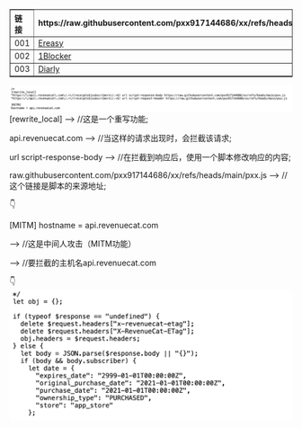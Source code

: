 <table border="1" cellpadding="10" cellspacing="0" style="border-collapse: collapse; width: 100%; text-align: left;">
  <thead>
    <tr>
      <th>链接</th>
      <td rowspan="3"><strong>https://raw.githubusercontent.com/pxx917144686/xx/refs/heads/main/pxx.js</strong></td>
    </tr>
  </thead>
    <tr>
      <td>001</td>
      <td><a href="https://apps.apple.com/app/id6450694828" target="_blank">Ereasy</a></td>
    </tr>
    <tr>
      <td>002</td>
      <td><a href="https://apps.apple.com/app/id1365531024" target="_blank">1Blocker</a></td>
    </tr>
     <tr>
      <td>003</td>
      <td><a href="https://apps.apple.com/app/id1387167765" target="_blank">Diarly</a></td>
    </tr>
  </tbody>
</table>

![Preview](./x/1.png)
[rewrite_local] ——> //这是一个重写功能;

api.revenuecat.com ——> //当这样的请求出现时，会拦截该请求;

url script-response-body ——> //在拦截到响应后，使用一个脚本修改响应的内容;

raw.githubusercontent.com/pxx917144686/xx/refs/heads/main/pxx.js ——> //这个链接是脚本的来源地址;

👇

[MITM]
hostname = api.revenuecat.com

——> //这是中间人攻击（MITM功能）

——> //要拦截的主机名api.revenuecat.com

👇
![Preview](./x/2.png)

